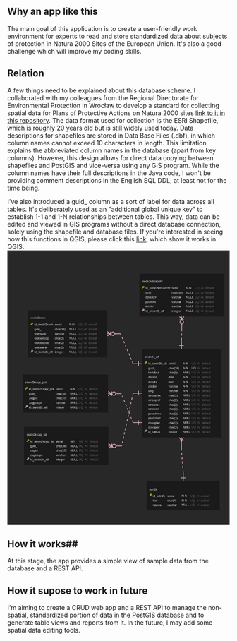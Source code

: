 ## Why an app like this ## 

The main goal of this application is to create a user-friendly work environment for experts to read and store standardized data about subjects of protection in Natura 2000 Sites of the European Union. It's also a good challenge which will improve my coding skills.

## Relation ## 

A few things need to be explained about this database scheme.
I collaborated with my colleagues from the Regional Directorate for Environmental Protection in Wrocław to develop a standard for collecting spatial data for Plans of Protective Actions on Natura 2000 sites [link to it in this repository](https://github.com/kieemi/environment-database-app/blob/master/Standard%20to%20collect%20spatial%20data%20for%20Plans%20of%20Protective%20Actions%20on%20Natura%202000%20sites%20(polish%20version).zip). The data format used for collection is the ESRI Shapefile, which is roughly 20 years old but is still widely used today. Data descriptions for shapefiles are stored in Data Base Files (.dbf), in which column names cannot exceed 10 characters in length. This limitation explains the abbreviated column names in the database (apart from key columns). However, this design allows for direct data copying between shapefiles and PostGIS and vice-versa using any GIS program. While the column names have their full descriptions in the Java code, I won't be providing comment descriptions in the English SQL DDL, at least not for the time being.

I've also introduced a guid_ column as a sort of label for data across all tables. It's deliberately used as an "additional global unique key" to establish 1-1 and 1-N relationships between tables. This way, data can be edited and viewed in GIS programs without a direct database connection, solely using the shapefile and database files. If you're interested in seeing how this functions in QGIS, please click this [link](https://docs.qgis.org/3.4/en/docs/user_manual/working_with_vector/attribute_table.html#creating-one-or-many-to-many-relations), which show it works in QGIS.
![image](https://github.com/kieemi/environment-database-app/blob/master/data%20relation.jpg)

## How it works## 

At this stage, the app provides a simple view of sample data from the database and a REST API.

## How it supose to work in future ## 

I'm aiming to create a CRUD web app and a REST API to manage the non-spatial, standardized portion of data in the PostGIS database and to generate table views and reports from it. In the future, I may add some spatial data editing tools.


